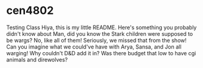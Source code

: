 # cen4802
Testing Class
Hiya, this is my little README.
Here's something you probably didn't know about
Man, did you know the Stark children were supposed to be wargs?
No, like all of them!
Seriously, we missed that from the show!
Can you imagine what we could've have with Arya, Sansa, and Jon all warging!
Why couldn't D&D add it in?
Was there budget that low to have cgi animals and direwolves?
